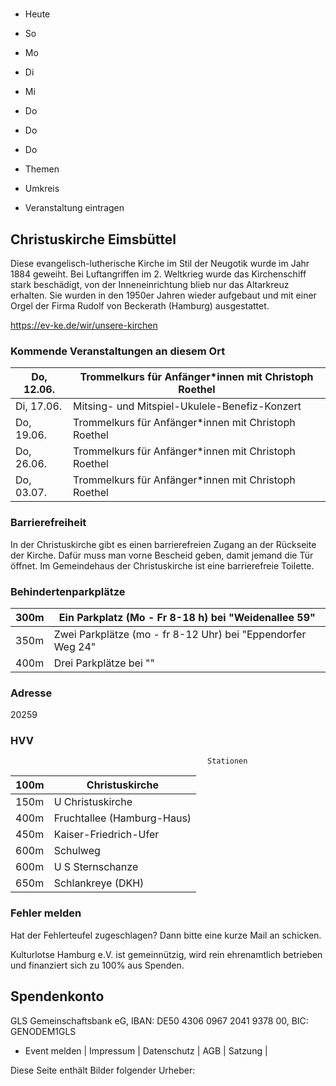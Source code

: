 # 

- Heute
- So
- Mo
- Di
- Mi
- Do
- Do
- Do

- Themen
- Umkreis

- Veranstaltung eintragen

## Christuskirche Eimsbüttel

<!-- image -->

Diese evangelisch-lutherische Kirche im Stil der Neugotik wurde im Jahr 1884 geweiht. Bei Luftangriffen im 2. Weltkrieg wurde das Kirchenschiff stark beschädigt, von der Inneneinrichtung blieb nur das Altarkreuz erhalten. Sie wurden in den 1950er Jahren wieder aufgebaut und mit einer Orgel der Firma Rudolf von Beckerath (Hamburg) ausgestattet.
						


https://ev-ke.de/wir/unsere-kirchen

### Kommende Veranstaltungen an diesem Ort

| Do, 12.06.   |  Trommelkurs für Anfänger*innen mit Christoph Roethel    |
|--------------|----------------------------------------------------------|
| Di, 17.06.   | Mitsing- und Mitspiel-Ukulele-Benefiz-Konzert            |
| Do, 19.06.   | Trommelkurs für Anfänger*innen mit Christoph Roethel     |
| Do, 26.06.   | Trommelkurs für Anfänger*innen mit Christoph Roethel     |
| Do, 03.07.   | Trommelkurs für Anfänger*innen mit Christoph Roethel     |

### Barrierefreiheit

In der Christuskirche gibt es einen barrierefreien Zugang an der Rückseite der Kirche. Dafür muss man vorne Bescheid geben, damit jemand die Tür öffnet. Im Gemeindehaus der Christuskirche ist eine barrierefreie Toilette.

### Behindertenparkplätze

| 300m    | Ein Parkplatz (Mo - Fr 8-18 h) bei "Weidenallee  59"         |
|---------|--------------------------------------------------------------|
| 350m    | Zwei Parkplätze (mo - fr 8-12 Uhr) bei "Eppendorfer Weg  24" |
| 400m    | Drei Parkplätze bei ""                                       |

### Adresse

20259

### HVV
                                                Stationen

| 100m   | Christuskirche             |
|--------|----------------------------|
| 150m   | U Christuskirche           |
| 400m   | Fruchtallee (Hamburg-Haus) |
| 450m   | Kaiser-Friedrich-Ufer      |
| 600m   | Schulweg                   |
| 600m   | U S Sternschanze           |
| 650m   | Schlankreye (DKH)          |

### Fehler melden

Hat der Fehlerteufel zugeschlagen? Dann bitte eine kurze Mail an 
 schicken.

Kulturlotse Hamburg e.V. ist gemeinnützig, wird rein ehrenamtlich betrieben und finanziert sich zu 100% aus Spenden.

## Spendenkonto

GLS Gemeinschaftsbank eG, IBAN: DE50 4306 0967 2041 9378 00, BIC: GENODEM1GLS

- Event melden | Impressum | Datenschutz | AGB | Satzung |

Diese Seite enthält Bilder folgender Urheber:

<!-- image -->